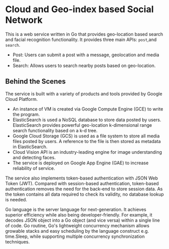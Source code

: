 # Cloud and Geo-index based Social Network
This is a web service written in Go that provides geo-location based search and facial recognition functionality. It provides three main APIs: ```post```,and ```search```. 
- Post: Users can submit a post with a message, geolocation and media file.
- Search: Allows users to search nearby posts based on geo-location.

## Behind the Scenes
The service is built with a variety of products and tools provided by Google Cloud Platform. 

- An instance of VM is created via Google Compute Engine (GCE) to write the program. 
- ElasticSearch is used a NoSQL database to store data posted by users. ElasticSearch provides powerful geo-location k-dimensional range search functionality based on a k-d tree.  
- Google Cloud Storage (GCS) is used as a file system to store all media files posted by users. A reference to the file is then stored as metadata in ElasticSearch. 
- Cloud Vision API is an industry-leading engine for image understanding and detecting faces.
- The service is deployed on Google App Engine (GAE) to increase reliability of service.

The service also implements token-based authentication with JSON Web Token (JWT). Compared with session-based authentication, token-based authentication removes the need for the back-end to store session data. As the token contains all data required to check its validity, no database lookup is needed. 

Go language is the server language for next-generation. It achieves superior efficiency while also being developer-friendly. For example, it decodes JSON object into a Go object (and vice versa) within a single line of code. Go routine, Go's lightweight concurrency mechanism allows growable stacks and easy scheduling by the language construct e.g. time.Sleep, while supporting multiple concurrency synchronization techniques. 
